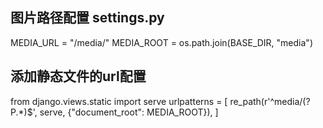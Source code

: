 ## 图片路径配置 settings.py
MEDIA_URL = "/media/"
MEDIA_ROOT = os.path.join(BASE_DIR, "media")
## 添加静态文件的url配置
from django.views.static import serve
urlpatterns = [
    re_path(r'^media/(?P<path>.*)$', serve, {"document_root": MEDIA_ROOT}),
]